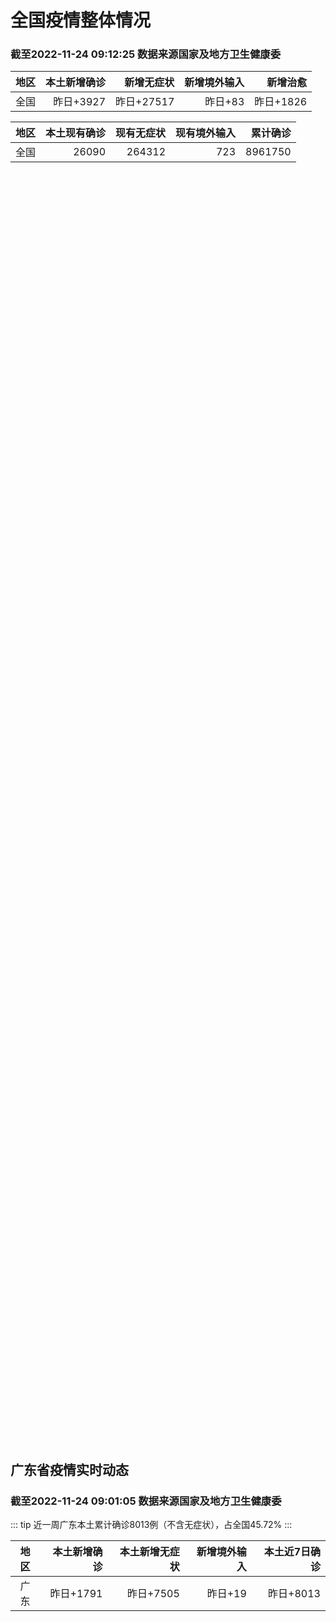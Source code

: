 
# 全国疫情整体情况
### 截至2022-11-24 09:12:25 数据来源国家及地方卫生健康委

|地区|本土新增确诊|新增无症状|新增境外输入|新增治愈|
|:--:|---:|---:|---:|---:|
|全国|昨日+3927|昨日+27517|昨日+83|昨日+1826|

|地区|本土现有确诊|现有无症状|现有境外输入|累计确诊|
|:--:|---:|---:|---:|---:|
|全国|26090|264312|723|8961750|

<ChinaMap :dataList="dataList" :title="title"/>

<div id="chinaDayModify" style="width:100%;height:500px;margin-bottom:10px;"></div>
<div id="chinaAddHistoryData" style="width:100%;height:500px;margin-bottom:10px;"></div>
<div id="chinaNowHistoryData" style="width:100%;height:500px;margin-bottom:10px;"></div>
<div id="chinaTotalHistoryData" style="width:100%;height:500px;margin-bottom:10px;"></div>


## 广东省疫情实时动态
### 截至2022-11-24 09:01:05 数据来源国家及地方卫生健康委

::: tip 近一周广东本土累计确诊8013例（不含无症状），占全国45.72%
:::

|地区|本土新增确诊|本土新增无症状|新增境外输入|本土近7日确诊|
|:--:|---:|---:|---:|---:|
|广东|昨日+1791|昨日+7505|昨日+19|昨日+8013|

<div id="guangdongModify" style="width:100%;height:500px;margin-bottom:10px;"></div>
<div id="guangdongTotalHistory" style="width:100%;height:500px;margin-bottom:10px;"></div>
<div id="guangzhouModifyHistory" style="width:100%;height:500px;margin-bottom:10px;"></div>


<script>
import * as echarts from 'echarts'
export default {
  data(){
    return {
      title: '新增本土确诊',
      dataList: [{name: '台湾', value: 0, addList: []},{name: '香港', value: 0, addList: []},{name: '湖北', value: 9, addList: [{name: '武汉', num: 9},
]},{name: '上海', value: 9, addList: [{name: '青浦', num: 3},
{name: '嘉定', num: 2},
{name: '宝山', num: 2},
{name: '松江', num: 1},
{name: '闵行', num: 1},
]},{name: '吉林', value: 7, addList: [{name: '松原', num: 5},
{name: '延边', num: 2},
]},{name: '广东', value: 1791, addList: [{name: '广州', num: 1645},
{name: '湛江', num: 34},
{name: '深圳', num: 33},
{name: '佛山', num: 16},
{name: '东莞', num: 15},
]},{name: '海南', value: 5, addList: [{name: '三亚', num: 4},
{name: '陵水县', num: 1},
]},{name: '四川', value: 194, addList: [{name: '成都', num: 144},
{name: '外省返川人员', num: 20},
{name: '德阳', num: 10},
{name: '阿坝', num: 7},
{name: '内江', num: 4},
]},{name: '北京', value: 509, addList: [{name: '朝阳', num: 175},
{name: '海淀', num: 62},
{name: '通州', num: 48},
{name: '东城', num: 41},
{name: '大兴', num: 39},
]},{name: '内蒙古', value: 87, addList: [{name: '呼和浩特', num: 55},
{name: '鄂尔多斯', num: 14},
{name: '赤峰', num: 9},
{name: '兴安盟', num: 7},
{name: '呼伦贝尔', num: 1},
]},{name: '福建', value: 28, addList: [{name: '厦门', num: 11},
{name: '三明', num: 5},
{name: '龙岩', num: 4},
{name: '漳州', num: 4},
{name: '福州', num: 3},
]},{name: '陕西', value: 37, addList: [{name: '渭南', num: 11},
{name: '汉中', num: 8},
{name: '安康', num: 7},
{name: '西安', num: 5},
{name: '铜川', num: 4},
]},{name: '重庆', value: 409, addList: [{name: '渝北区', num: 201},
{name: '江北区', num: 40},
{name: '九龙坡区', num: 23},
{name: '沙坪坝区', num: 21},
{name: '云阳县', num: 20},
]},{name: '黑龙江', value: 98, addList: [{name: '哈尔滨', num: 89},
{name: '齐齐哈尔', num: 7},
{name: '绥化', num: 1},
{name: '双鸭山', num: 1},
]},{name: '浙江', value: 35, addList: [{name: '杭州', num: 10},
{name: '绍兴', num: 7},
{name: '温州', num: 5},
{name: '衢州', num: 4},
{name: '丽水', num: 4},
]},{name: '山东', value: 52, addList: [{name: '济南', num: 40},
{name: '青岛', num: 8},
{name: '泰安', num: 3},
{name: '烟台', num: 1},
]},{name: '云南', value: 23, addList: [{name: '昆明', num: 4},
{name: '昭通市', num: 4},
{name: '德宏州', num: 3},
{name: '丽江市', num: 2},
{name: '曲靖', num: 2},
]},{name: '河南', value: 159, addList: [{name: '郑州', num: 153},
{name: '济源示范区', num: 4},
{name: '漯河', num: 1},
{name: '信阳', num: 1},
]},{name: '江苏', value: 28, addList: [{name: '南京', num: 12},
{name: '连云港', num: 10},
{name: '盐城', num: 2},
{name: '无锡', num: 2},
{name: '镇江', num: 1},
]},{name: '山西', value: 247, addList: [{name: '朔州', num: 66},
{name: '太原', num: 57},
{name: '吕梁', num: 56},
{name: '阳泉', num: 30},
{name: '大同', num: 19},
]},{name: '天津', value: 1, addList: [{name: '未公布来源', num: 1},
]},{name: '新疆', value: 18, addList: [{name: '喀什', num: 8},
{name: '和田', num: 7},
{name: '乌鲁木齐', num: 3},
]},{name: '广西', value: 3, addList: [{name: '桂林', num: 3},
]},{name: '辽宁', value: 39, addList: [{name: '沈阳', num: 28},
{name: '铁岭', num: 9},
{name: '抚顺', num: 1},
{name: '辽阳', num: 1},
]},{name: '河北', value: 64, addList: [{name: '石家庄', num: 55},
{name: '衡水', num: 6},
{name: '廊坊', num: 2},
{name: '邯郸', num: 1},
]},{name: '湖南', value: 23, addList: [{name: '长沙', num: 8},
{name: '株洲', num: 6},
{name: '郴州', num: 4},
{name: '常德', num: 2},
{name: '张家界', num: 2},
]},{name: '安徽', value: 2, addList: [{name: '蚌埠', num: 1},
{name: '铜陵', num: 1},
]},{name: '甘肃', value: 7, addList: [{name: '兰州', num: 7},
]},{name: '江西', value: 1, addList: [{name: '九江', num: 1},
]},{name: '西藏', value: 0, addList: []},{name: '贵州', value: 34, addList: [{name: '遵义', num: 21},
{name: '毕节', num: 6},
{name: '铜仁', num: 2},
{name: '六盘水', num: 2},
{name: '贵阳', num: 1},
]},{name: '澳门', value: 0, addList: []},{name: '青海', value: 8, addList: [{name: '未公布来源', num: 8},
]},{name: '宁夏', value: 0, addList: []},{name: '南海诸岛', value: 0, addList: []}]
    }
  },
  mounted () {
    const themeObj = {"color":["#2ec7c9","#b6a2de","#5ab1ef","#ffb980","#d87a80","#8d98b3","#e5cf0d","#97b552","#95706d","#dc69aa","#07a2a4","#9a7fd1","#588dd5","#f5994e","#c05050","#59678c","#c9ab00","#7eb00a","#6f5553","#c14089"],"backgroundColor":"rgba(0,0,0,0)","textStyle":{},"title":{"textStyle":{"color":"#008acd"},"subtextStyle":{"color":"#aaaaaa"}},"line":{"itemStyle":{"borderWidth":1},"lineStyle":{"width":2},"symbolSize":3,"symbol":"emptyCircle","smooth":true},"radar":{"itemStyle":{"borderWidth":1},"lineStyle":{"width":2},"symbolSize":3,"symbol":"emptyCircle","smooth":true},"bar":{"itemStyle":{"barBorderWidth":0,"barBorderColor":"#ccc"}},"pie":{"itemStyle":{"borderWidth":0,"borderColor":"#ccc"}},"scatter":{"itemStyle":{"borderWidth":0,"borderColor":"#ccc"}},"boxplot":{"itemStyle":{"borderWidth":0,"borderColor":"#ccc"}},"parallel":{"itemStyle":{"borderWidth":0,"borderColor":"#ccc"}},"sankey":{"itemStyle":{"borderWidth":0,"borderColor":"#ccc"}},"funnel":{"itemStyle":{"borderWidth":0,"borderColor":"#ccc"}},"gauge":{"itemStyle":{"borderWidth":0,"borderColor":"#ccc"}},"candlestick":{"itemStyle":{"color":"#d87a80","color0":"#2ec7c9","borderColor":"#d87a80","borderColor0":"#2ec7c9","borderWidth":1}},"graph":{"itemStyle":{"borderWidth":0,"borderColor":"#ccc"},"lineStyle":{"width":1,"color":"#aaaaaa"},"symbolSize":3,"symbol":"emptyCircle","smooth":true,"color":["#2ec7c9","#b6a2de","#5ab1ef","#ffb980","#d87a80","#8d98b3","#e5cf0d","#97b552","#95706d","#dc69aa","#07a2a4","#9a7fd1","#588dd5","#f5994e","#c05050","#59678c","#c9ab00","#7eb00a","#6f5553","#c14089"],"label":{"color":"#eeeeee"}},"map":{"itemStyle":{"areaColor":"#dddddd","borderColor":"#eeeeee","borderWidth":0.5},"label":{"color":"#d87a80"},"emphasis":{"itemStyle":{"areaColor":"rgba(254,153,78,1)","borderColor":"#444","borderWidth":1},"label":{"color":"rgb(100,0,0)"}}},"geo":{"itemStyle":{"areaColor":"#dddddd","borderColor":"#eeeeee","borderWidth":0.5},"label":{"color":"#d87a80"},"emphasis":{"itemStyle":{"areaColor":"rgba(254,153,78,1)","borderColor":"#444","borderWidth":1},"label":{"color":"rgb(100,0,0)"}}},"categoryAxis":{"axisLine":{"show":true,"lineStyle":{"color":"#008acd"}},"axisTick":{"show":true,"lineStyle":{"color":"#333"}},"axisLabel":{"show":true,"color":"#333"},"splitLine":{"show":false,"lineStyle":{"color":["#eee"]}},"splitArea":{"show":false,"areaStyle":{"color":["rgba(250,250,250,0.3)","rgba(200,200,200,0.3)"]}}},"valueAxis":{"axisLine":{"show":true,"lineStyle":{"color":"#008acd"}},"axisTick":{"show":true,"lineStyle":{"color":"#333"}},"axisLabel":{"show":true,"color":"#333"},"splitLine":{"show":true,"lineStyle":{"color":["#eee"]}},"splitArea":{"show":true,"areaStyle":{"color":["rgba(250,250,250,0.3)","rgba(200,200,200,0.3)"]}}},"logAxis":{"axisLine":{"show":true,"lineStyle":{"color":"#008acd"}},"axisTick":{"show":true,"lineStyle":{"color":"#333"}},"axisLabel":{"show":true,"color":"#333"},"splitLine":{"show":true,"lineStyle":{"color":["#eee"]}},"splitArea":{"show":true,"areaStyle":{"color":["rgba(250,250,250,0.3)","rgba(200,200,200,0.3)"]}}},"timeAxis":{"axisLine":{"show":true,"lineStyle":{"color":"#008acd"}},"axisTick":{"show":true,"lineStyle":{"color":"#333"}},"axisLabel":{"show":true,"color":"#333"},"splitLine":{"show":true,"lineStyle":{"color":["#eee"]}},"splitArea":{"show":false,"areaStyle":{"color":["rgba(250,250,250,0.3)","rgba(200,200,200,0.3)"]}}},"toolbox":{"iconStyle":{"borderColor":"#2ec7c9"},"emphasis":{"iconStyle":{"borderColor":"#18a4a6"}}},"legend":{"textStyle":{"color":"#333333"}},"tooltip":{"axisPointer":{"lineStyle":{"color":"#008acd","width":"1"},"crossStyle":{"color":"#008acd","width":"1"}}},"timeline":{"lineStyle":{"color":"#008acd","width":1},"itemStyle":{"color":"#008acd","borderWidth":1},"controlStyle":{"color":"#008acd","borderColor":"#008acd","borderWidth":0.5},"checkpointStyle":{"color":"#2ec7c9","borderColor":"#2ec7c9"},"label":{"color":"#008acd"},"emphasis":{"itemStyle":{"color":"#a9334c"},"controlStyle":{"color":"#008acd","borderColor":"#008acd","borderWidth":0.5},"label":{"color":"#008acd"}}},"visualMap":{"color":["#5ab1ef","#e0ffff"]},"dataZoom":{"backgroundColor":"rgba(47,69,84,0)","dataBackgroundColor":"#efefff","fillerColor":"rgba(182,162,222,0.2)","handleColor":"#008acd","handleSize":"100%","textStyle":{"color":"#333333"}},"markPoint":{"label":{"color":"#eeeeee"},"emphasis":{"label":{"color":"#eeeeee"}}}}

    echarts.registerTheme('dark', (themeObj))

    this.chartChDay = echarts.init(document.getElementById("chinaDayModify"), "dark")
,this.chartChAdd = echarts.init(document.getElementById("chinaAddHistoryData"), "dark")
,this.chartChNow = echarts.init(document.getElementById("chinaNowHistoryData"), "dark")
,this.chartChTotal = echarts.init(document.getElementById("chinaTotalHistoryData"), "dark")
,this.chartGdMod = echarts.init(document.getElementById("guangdongModify"), "dark")
,this.chartGdTotal = echarts.init(document.getElementById("guangdongTotalHistory"), "dark")
,this.chartGzMod = echarts.init(document.getElementById("guangzhouModifyHistory"), "dark")


    const option_gd_mod = {
      title: {
        text: '广东疫情新增趋势（人）'
      },
      tooltip: {
        trigger: 'axis',
        axisPointer: {
          type: 'cross',
          label: {
            backgroundColor: '#6a7985'
          }
        }
      },
      legend: {
        top: 20,
        data: [{name: '本土新增确诊',icon: 'rect'}, {name: '本土新增无症状',icon: 'rect'},{name: '新增境外输入',icon: 'rect'}]
      },
      grid: {
        left: '3%',
        right: '4%',
        bottom: '3%',
        containLabel: true
      },
      toolbox: {
        feature: {
          saveAsImage: {}
        }
      },
      xAxis: {
        type: 'category',
        boundaryGap: false,
        data: ["09.26","09.27","09.28","09.29","09.30","10.01","10.02","10.03","10.04","10.05","10.06","10.07","10.08","10.09","10.10","10.11","10.12","10.13","10.14","10.15","10.16","10.17","10.18","10.19","10.20","10.21","10.22","10.23","10.24","10.25","10.26","10.27","10.28","10.29","10.30","10.31","11.01","11.02","11.03","11.04","11.05","11.06","11.07","11.08","11.09","11.10","11.11","11.12","11.13","11.14","11.15","11.16","11.17","11.18","11.19","11.20","11.21","11.22","11.23",]
      },
      yAxis: {
        type: 'value'
      },
      series: [
        {
          name: '本土新增确诊',
          type: 'line',
          areaStyle: {},
          emphasis: {
            focus: 'series'
          },
          data: [12,4,18,16,22,17,19,27,34,37,41,47,34,31,38,43,36,53,60,35,23,36,50,26,27,19,32,23,33,45,15,27,63,83,291,242,125,103,195,219,252,224,319,592,500,546,760,727,707,586,564,1246,1338,1102,1157,984,781,860,1791,]
        },
        {
          name: '本土新增无症状',
          type: 'line',
          areaStyle: {},
          emphasis: {
            focus: 'series'
          },
          data: [5,2,5,15,21,10,24,16,24,27,34,27,21,24,25,11,17,21,29,29,38,61,48,58,62,74,59,70,62,67,84,88,136,195,468,458,298,356,470,669,1330,1882,2330,2611,2507,2461,2996,3541,3941,5047,6215,8576,9110,8535,8381,8101,8241,7951,7505,]
        },
        {
          name: '新增境外输入',
          type: 'line',
          areaStyle: {},
          emphasis: {
            focus: 'series'
          },
          data: [14,15,21,15,11,29,11,19,18,19,27,10,14,27,27,14,17,15,24,18,18,11,12,14,25,17,9,19,12,6,5,11,14,14,8,7,10,12,13,9,21,10,12,16,14,23,9,15,19,19,24,10,20,13,21,38,35,23,19,]
        }
      ]
    };

    const option_gd_total = {
      title: {
        text: '广东疫情概览（人）'
      },
      tooltip: {
        trigger: 'axis',
        axisPointer: {
          type: 'cross',
          label: {
            backgroundColor: '#6a7985'
          }
        }
      },
      legend: {
        top: 20,
        data: [{name: '累计确诊',icon: 'rect'},{name: '累计治愈',icon: 'rect'}]
      },
      grid: {
        left: '3%',
        right: '4%',
        bottom: '3%',
        containLabel: true
      },
      toolbox: {
        feature: {
          saveAsImage: {}
        }
      },
      xAxis: {
        type: 'category',
        boundaryGap: false,
        data: ["09.26","09.27","09.28","09.29","09.30","10.01","10.02","10.03","10.04","10.05","10.06","10.07","10.08","10.09","10.10","10.11","10.12","10.13","10.14","10.15","10.16","10.17","10.18","10.19","10.20","10.21","10.22","10.23","10.24","10.25","10.26","10.27","10.28","10.29","10.30","10.31","11.01","11.02","11.03","11.04","11.05","11.06","11.07","11.08","11.09","11.10","11.11","11.12","11.13","11.14","11.15","11.16","11.17","11.18","11.19","11.20","11.21","11.22","11.23",]
      },
      yAxis: {
        type: 'value'
      },
      series: [
        {
          name: '累计确诊',
          type: 'line',
          areaStyle: {},
          emphasis: {
            focus: 'series'
          },
          data: [9931,9950,9991,10022,10055,10101,10131,10177,10229,10285,10353,10410,10458,10516,10581,10638,10691,10759,10843,10896,10947,10994,11056,11106,11138,11174,11215,11257,11302,11353,11373,11411,11488,11585,11884,12133,12268,12383,12591,12819,13092,13336,13657,14264,14779,15348,16117,16859,17585,18190,18778,20034,21392,22507,23685,24707,25523,26406,28216,]
        },
        {
          name: '累计治愈',
          type: 'line',
          areaStyle: {},
          emphasis: {
            focus: 'series'
          },
          data: [9529,9529,9529,9529,9529,9529,9529,9529,9529,9529,9877,9877,9877,9972,10007,10048,10091,10127,10127,10127,10178,10239,10298,10298,10298,10298,10298,10298,10298,10298,10298,10298,10298,10298,10298,10298,10298,10298,10298,10298,10298,10298,10298,11470,11470,11470,11470,11470,11470,11470,11470,11470,11470,11470,11470,11470,11470,11470,11470,]
        }
      ]
    };

    const option_gz_mod = {
      title: {
        text: '广州疫情新增趋势（人）'
      },
      tooltip: {
        trigger: 'axis',
        axisPointer: {
          type: 'cross',
          label: {
            backgroundColor: '#6a7985'
          }
        }
      },
      legend: {
        top: 20,
        data: [{name: '本土新增确诊',icon: 'rect'},{name: '本土新增无症状',icon: 'rect'}]
      },
      grid: {
        left: '3%',
        right: '4%',
        bottom: '3%',
        containLabel: true
      },
      toolbox: {
        feature: {
          saveAsImage: {}
        }
      },
      xAxis: {
        type: 'category',
        boundaryGap: false,
        data: ["0926","0927","0928","0929","0930","1001","1002","1003","1004","1005","1006","1007","1008","1009","1010","1011","1012","1013","1014","1015","1016","1017","1018","1019","1020","1021","1022","1023","1024","1025","1026","1027","1028","1029","1030","1031","1101","1102","1103","1104","1105","1106","1107","1108","1109","1110","1111","1112","1113","1114","1115","1116","1117","1118","1119","1120","1121","1122","1123",]
      },
      yAxis: {
        type: 'value'
      },
      series: [
        {
          name: '本土新增确诊',
          type: 'line',
          areaStyle: {},
          emphasis: {
            focus: 'series'
          },
          data: [2,0,1,1,2,0,5,10,12,14,21,17,18,5,13,6,10,25,23,20,3,16,22,6,10,12,18,16,22,27,11,19,54,66,232,190,85,83,149,168,183,158,232,478,423,466,694,662,656,552,509,1189,1241,983,1050,882,681,722,1645,]
        },
        {
          name: '本土新增无症状',
          type: 'line',
          areaStyle: {},
          emphasis: {
            focus: 'series'
          },
          data: [1,1,0,2,0,0,3,7,5,13,8,12,9,15,1,2,7,3,8,16,27,43,31,44,46,46,39,53,43,46,39,46,85,125,295,289,253,323,430,635,1259,1813,2263,2546,2430,2358,2921,3464,3876,4977,6138,8486,8989,8444,8234,7885,7957,7735,7192,]
        }
      ]
    };

    const option_ch_day  = {
      series: [
        {
          type: 'treemap',
          data: [
            {
              name: '本土新增确诊昨日+3927',
              value: 3927,
            },
            {
              name: '新增无症状昨日+27517',
              value: 27517,
            },
            {
              name: '新增境外输入昨日+83',
              value: 83,
            },
            {
              name: '新增治愈昨日+1826',
              value: 1826,
            },
          ]
        }
      ]
    };

    const option_ch_add = {
      title: {
        text: '新增疫情整体走势'
      },
      tooltip: {
        trigger: 'axis',
        axisPointer: {
          type: 'cross',
          label: {
            backgroundColor: '#6a7985'
          }
        }
      },
      legend: {
        top: 20,
        data: [{name: '本土确诊',icon: 'rect'}, {name: '无症状感染',icon: 'rect'},{name: '新增境外输入',icon: 'rect'}]
      },
      grid: {
        left: '3%',
        right: '4%',
        bottom: '3%',
        containLabel: true
      },
      toolbox: {
        feature: {
          saveAsImage: {}
        }
      },
      xAxis: {
        type: 'category',
        boundaryGap: false,
        data: ["09.24","09.25","09.26","09.27","09.28","09.29","09.30","10.01","10.02","10.03","10.04","10.05","10.06","10.07","10.08","10.09","10.10","10.11","10.12","10.13","10.14","10.15","10.16","10.17","10.18","10.19","10.20","10.21","10.22","10.23","10.24","10.25","10.26","10.27","10.28","10.29","10.30","10.31","11.01","11.02","11.03","11.04","11.05","11.06","11.07","11.08","11.09","11.10","11.11","11.12","11.13","11.14","11.15","11.16","11.17","11.18","11.19","11.20","11.21","11.22","11.23",]
      },
      yAxis: {
        type: 'value'
      },
      series: [
        {
          name: '本土确诊',
          type: 'line',
          areaStyle: {},
          emphasis: {
            focus: 'series'
          },
          data: [159,235,173,119,106,97,106,116,189,250,223,183,216,447,441,373,427,374,322,249,291,174,182,208,204,164,158,159,155,173,205,297,193,214,324,353,479,498,409,531,704,596,526,535,843,1294,1133,1150,1452,1675,1747,1621,1568,2328,2276,2055,2204,2277,2145,2641,3927,]
        },
        {
          name: '无症状感染',
          type: 'line',
          areaStyle: {},
          emphasis: {
            focus: 'series'
          },
          data: [601,597,636,625,526,625,549,432,466,626,747,1005,1267,1301,1307,1566,1662,1386,1154,1010,900,668,534,587,630,643,638,658,683,751,875,944,924,1123,1153,1566,2220,2221,2346,2669,3167,3063,3894,4961,6632,6882,7691,9385,10351,13086,14325,16151,18491,20804,22853,22208,22011,24547,25754,26242,27517,]
        },
        {
          name: '新增境外输入',
          type: 'line',
          areaStyle: {},
          emphasis: {
            focus: 'series'
          },
          data: [58,60,72,75,64,59,66,63,51,57,50,46,72,54,62,61,64,43,50,64,70,70,63,42,43,47,56,56,52,48,41,41,38,48,53,48,42,49,56,50,53,61,62,34,47,52,52,59,52,36,47,40,55,60,86,82,63,88,80,78,83,]
        }
      ]
    };

    const option_ch_now = {
      title: {
        text: '现有疫情整体走势'
      },
      tooltip: {
        trigger: 'axis',
        axisPointer: {
          type: 'cross',
          label: {
            backgroundColor: '#6a7985'
          }
        }
      },
      legend: {
        top: 20,
        data: [{name: '本土确诊',icon: 'rect'}, {name: '无症状感染',icon: 'rect'},{name: '新增境外输入',icon: 'rect'}]
      },
      grid: {
        left: '3%',
        right: '4%',
        bottom: '3%',
        containLabel: true
      },
      toolbox: {
        feature: {
          saveAsImage: {}
        }
      },
      xAxis: {
        type: 'category',
        boundaryGap: false,
        data: ["09.24","09.25","09.26","09.27","09.28","09.29","09.30","10.01","10.02","10.03","10.04","10.05","10.06","10.07","10.08","10.09","10.10","10.11","10.12","10.13","10.14","10.15","10.16","10.17","10.18","10.19","10.20","10.21","10.22","10.23","10.24","10.25","10.26","10.27","10.28","10.29","10.30","10.31","11.01","11.02","11.03","11.04","11.05","11.06","11.07","11.08","11.09","11.10","11.11","11.12","11.13","11.14","11.15","11.16","11.17","11.18","11.19","11.20","11.21","11.22","11.23",]
      },
      yAxis: {
        type: 'value'
      },
      series: [
        {
          name: '本土确诊',
          type: 'line',
          areaStyle: {},
          emphasis: {
            focus: 'series'
          },
          data: [2395,2404,2381,2378,2365,2359,2301,2314,2306,2341,2261,2263,2329,2666,2977,3240,3460,3637,3779,3824,3906,3854,3808,3777,3677,3595,3529,3362,3245,3179,3062,3127,3104,3107,3252,3440,3751,4101,4324,4641,5070,5473,5792,6113,6742,7801,8635,9385,10387,11647,12855,13935,14820,16631,17901,19102,20202,21550,22606,23923,26090,]
        },
        {
          name: '无症状感染',
          type: 'line',
          areaStyle: {},
          emphasis: {
            focus: 'series'
          },
          data: [552,558,585,613,632,610,608,631,623,629,615,620,628,633,641,646,644,623,618,632,657,650,655,636,635,623,624,624,629,605,592,578,562,551,549,547,527,537,530,523,527,530,532,504,502,512,520,530,532,528,534,538,525,541,576,607,627,660,690,707,723,]
        },
        {
          name: '新增境外输入',
          type: 'line',
          areaStyle: {},
          emphasis: {
            focus: 'series'
          },
          data: [11277,10573,10414,10373,10105,9829,9770,9618,8814,8449,8109,8069,8744,9419,10193,11206,11944,12805,13455,13998,14442,14606,14679,14750,14715,14774,14658,14360,14193,14094,14026,14399,14475,14817,15140,15931,17538,19036,20631,22423,24734,26924,30018,34158,39861,45493,51292,59141,67715,79170,91603,105362,120524,136643,154412,172048,188616,207376,226934,245895,264312,]
        }
      ]
    };

    const option_ch_total = {
      title: {
        text: '累计疫情整体走势'
      },
      tooltip: {
        trigger: 'axis',
        axisPointer: {
          type: 'cross',
          label: {
            backgroundColor: '#6a7985'
          }
        }
      },
      legend: {
        top: 20,
        data: [{name: '确诊(含港澳台)', con: 'rect'}, {name: '死亡(含港澳台)',icon: 'rect'}]
      },
      grid: {
        left: '3%',
        right: '4%',
        bottom: '3%',
        containLabel: true
      },
      toolbox: {
        feature: {
          saveAsImage: {}
        }
      },
      xAxis: {
        type: 'category',
        boundaryGap: false,
        data: ["09.24","09.25","09.26","09.27","09.28","09.29","09.30","10.01","10.02","10.03","10.04","10.05","10.06","10.07","10.08","10.09","10.10","10.11","10.12","10.13","10.14","10.15","10.16","10.17","10.18","10.19","10.20","10.21","10.22","10.23","10.24","10.25","10.26","10.27","10.28","10.29","10.30","10.31","11.01","11.02","11.03","11.04","11.05","11.06","11.07","11.08","11.09","11.10","11.11","11.12","11.13","11.14","11.15","11.16","11.17","11.18","11.19","11.20","11.21","11.22","11.23",]
      },
      yAxis: {
        type: 'value'
      },
      series: [
        {
          name: '确诊(含港澳台)',
          type: 'line',
          areaStyle: {},
          emphasis: {
            focus: 'series'
          },
          data: [6872895,6912675,6942179,6988610,7037863,7083359,7127469,7171159,7215114,7249310,7299603,7355347,7402656,7454504,7499946,7499946,7578751,7621171,7621171,7621171,7778306,7822739,7865269,7895059,7895059,7895059,8026778,8064765,8101522,8137786,8137786,8137786,8246496,8283181,8318921,8352484,8385213,8409023,8444367,8478830,8510115,8538758,8565587,8591083,8609153,8635852,8662662,8686925,8709454,8731122,8752310,8771347,8792321,8818365,8841863,8862956,8882454,8901981,8917011,8938818,8961750,]
        },
        {
          name: '死亡(含港澳台)',
          type: 'line',
          areaStyle: {},
          emphasis: {
            focus: 'series'
          },
          data: [26132,26176,26244,26278,26330,26388,26446,26500,26568,26609,21422,26706,26769,26823,26823,26823,26823,26823,26823,26823,26823,26823,26823,26823,26823,26823,26823,26823,26823,26823,26823,26823,26823,26823,26823,26823,26823,26823,26823,26823,26823,26823,26823,26823,28900,28939,28939,28939,28939,28939,28939,28939,28939,28939,28939,28939,28939,28939,28939,28939,28939,]
        }
      ]
    };

    this.chartGdMod.setOption(option_gd_mod);
    this.chartGdTotal.setOption(option_gd_total);
    this.chartGzMod.setOption(option_gz_mod);
    this.chartChDay.setOption(option_ch_day);
    this.chartChAdd.setOption(option_ch_add);
    this.chartChNow.setOption(option_ch_now);
    this.chartChTotal.setOption(option_ch_total);

    window.onresize = () => {
      this.chartGdMod.resize()
      this.chartGdTotal.resize()
      this.chartGzMod.resize()
      this.chartChDay.resize()
      this.chartChAdd.resize()
      this.chartChNow.resize()
      this.chartChTotal.resize()
    }
  }
}
</script>

## 广东省各地区疫情情况

::: danger 537个中高风险地区
:::

|地区|本土新增确诊|本土新增无症状|本土近7日确诊|中高风险地区|
|:--:|---:|---:|---:|---:|
|广州|+1645|+7192|+7204|+278|
|湛江|+34|+19|+196|+79|
|深圳|+33|+33|+92|+43|
|佛山|+16|+173|+53|+2|
|东莞|+15|+23|+90|+11|
|肇庆|+13|+1|+181|+46|
|珠海|+10|+5|+43|+5|
|中山|+6|+25|+23|+9|
|茂名|+6|+2|+18|+1|
|清远|+3|+7|+16|+10|
|阳江|+3|+6|+35|+12|
|汕头|+3|+2|+19|+5|
|惠州|+2|+4|+14|+11|
|韶关|+2|0|+14|+1|
|梅州|0|+6|+1|+18|
|揭阳|0|+5|0|+3|
|江门|0|+1|+8|+2|
|潮州|0|+1|+2|+1|
|河源|0|0|+2|0|
|云浮|0|0|+2|0|
|汕尾|0|0|0|0|


## 广东疫情热点动态

  
### 11-24 09:28
::: tip 广东昨日新增本土确诊病例549例，另有1242例本土无症状感染者转确诊病例
11月23日0—24时，广东省新增本土确诊病例549例（广州428例，深圳33例，珠海6例，汕头3例，佛山16例，韶关2例，惠州2例，东莞2例，中山5例，阳江3例，湛江31例，茂名4例，肇庆12例，清...

信息来源：潇湘晨报

[阅读全文](https://h5.baike.qq.com/mobile/landing.html?docid=20221124A01KNP00&isNews=1&adtag=wxjk.yqssc.yqdt)
:::

### 11-24 09:17
::: tip 深圳11月23日新增本土“33＋33”，详情公布
深圳卫健委通报，11月23日0-24时，深圳新增33例新冠肺炎确诊病例和33例新冠病毒无症状感染者。其中外省（市）输入及关联病例共计32例。其中，在集中隔离观察人员中发现28例，在居家隔离医学观察人员...

信息来源：界面新闻

[阅读全文](https://h5.baike.qq.com/mobile/landing.html?docid=20221124A01HFF00&isNews=1&adtag=wxjk.yqssc.yqdt)
:::

### 11-24 08:41
::: tip 2022年11月24日广东省新冠肺炎疫情情况
11月23日0-24时，全省新增本土确诊病例549例（广州428例，深圳33例，珠海6例，汕头3例，佛山16例，韶关2例，惠州2例，东莞2例，中山5例，阳江3例，湛江31例，茂名4例，肇庆12例，清远...

信息来源：成都商报红星新闻

[阅读全文](https://h5.baike.qq.com/mobile/landing.html?docid=20221124A0171800&isNews=1&adtag=wxjk.yqssc.yqdt)
:::

### 11-24 08:25
::: tip 各地全力抓好疫情处置工作 坚持科学防控、保障日常生活
央广网北京11月24日消息  据中央广播电视总台中国之声《新闻和报纸摘要》报道，各地全力抓好疫情处置工作，坚持科学防控、保障日常生活。当前北京市疫情上升态势明显，社会面隐匿传播风险加大，疫情防控处于最...

信息来源：央广网

[阅读全文](https://h5.baike.qq.com/mobile/landing.html?docid=20221124A013P100&isNews=1&adtag=wxjk.yqssc.yqdt)
:::

### 11-24 00:26
::: tip 广东肇庆端州区暂停免费核酸检测一天
“肇庆发布”微信公众号消息，根据疫情防控工作安排，2022年11月24日端州区暂停免费核酸检测一天。重点区域、重点人群继续开展核酸检测，其他居民朋友请自觉遵守强化社会面管控的规定，原则上非必要不外出、...

信息来源：界面新闻

[阅读全文](https://h5.baike.qq.com/mobile/landing.html?docid=20221124A006DU00&isNews=1&adtag=wxjk.yqssc.yqdt)
:::

### 11-24 00:13
::: tip 为孩子紧急送药，连州连南携手跑赢疫情下的爱心接力赛
11月22日，连州市和连南瑶族自治县两地公安民警、志愿者爱心接力，把装有注射专用针头的快递送到了连南群众甘女士手中，让她患有生长激素缺乏症的儿子小轩（化名）避免了停药的风险。“我儿子每天都需要注射生长...

信息来源：南方PLUS

[阅读全文](https://h5.baike.qq.com/mobile/landing.html?docid=20221124A004XY00&isNews=1&adtag=wxjk.yqssc.yqdt)
:::

### 11-24 00:13
::: tip 点赞！连南爱心拉面馆为防疫人员送暖心午餐
“这段时间来，你们辛苦了。”11月22日中午，回族小伙、兰州拉面店老板冶福林将30份打包好的炒饭送到连南瑶族自治县三江镇政府疫情防控工作人员手中，为抗疫一线人员带来温暖。回族小伙冶福林为连南防疫人员送...

信息来源：南方PLUS

[阅读全文](https://h5.baike.qq.com/mobile/landing.html?docid=20221124A004XV00&isNews=1&adtag=wxjk.yqssc.yqdt)
:::

### 11-24 00:13
::: tip 优化措施，精准防疫！湛江市领导调研督导疫情防控“落地检”工作
11月22日下午，湛江市委常委、副市长张仁建率督导组深入交通站场、高速公路服务区及出口、港口码头等场所，就落实二十条优化措施及疫情防控“落地检”等工作进行调研督导。湛江市交通运输局主要负责同志及分管同...

信息来源：南方PLUS

[阅读全文](https://h5.baike.qq.com/mobile/landing.html?docid=20221124A004YF00&isNews=1&adtag=wxjk.yqssc.yqdt)
:::

### 11-24 00:13
::: tip 东莞大朗教师变身“大白”，全面参与自助式校园核酸检测
如何高效率完成校园内核酸检测？东莞市大朗镇推出创新做法——教师变身“大白”，全面参与自助式校园核酸检测！据悉，为进一步充实核酸采样力量储备，高效推进大朗教育系统师生员工常态化核酸采样工作，根据市、镇疫...

信息来源：南方PLUS

[阅读全文](https://h5.baike.qq.com/mobile/landing.html?docid=20221124A004YG00&isNews=1&adtag=wxjk.yqssc.yqdt)
:::

### 11-24 08:40
::: tip 2022年11月24日广东省新冠肺炎疫情情况
                                                        　　11月23日0-24时，全省新增本土确诊病例549例（广州428例，深圳33例，珠海...

信息来源：广东省卫生健康委员会

[阅读全文](https://h5.baike.qq.com/mobile/landing.html?docid=WJW202211246KZYB2XW&isNews=1&adtag=wxjk.yqssc.yqdt)
:::


## 广州疫情热点动态

  
### 11-24 08:25
::: tip 各地全力抓好疫情处置工作 坚持科学防控、保障日常生活
央广网北京11月24日消息  据中央广播电视总台中国之声《新闻和报纸摘要》报道，各地全力抓好疫情处置工作，坚持科学防控、保障日常生活。当前北京市疫情上升态势明显，社会面隐匿传播风险加大，疫情防控处于最...

信息来源：央广网

[阅读全文](https://h5.baike.qq.com/mobile/landing.html?docid=20221124A013P100&isNews=1&adtag=wxjk.yqssc.yqdt)
:::

### 11-24 09:28
::: tip 广东昨日新增本土确诊病例549例，另有1242例本土无症状感染者转确诊病例
11月23日0—24时，广东省新增本土确诊病例549例（广州428例，深圳33例，珠海6例，汕头3例，佛山16例，韶关2例，惠州2例，东莞2例，中山5例，阳江3例，湛江31例，茂名4例，肇庆12例，清...

信息来源：潇湘晨报

[阅读全文](https://h5.baike.qq.com/mobile/landing.html?docid=20221124A01KNP00&isNews=1&adtag=wxjk.yqssc.yqdt)
:::

### 11-24 09:17
::: tip 深圳11月23日新增本土“33＋33”，详情公布
深圳卫健委通报，11月23日0-24时，深圳新增33例新冠肺炎确诊病例和33例新冠病毒无症状感染者。其中外省（市）输入及关联病例共计32例。其中，在集中隔离观察人员中发现28例，在居家隔离医学观察人员...

信息来源：界面新闻

[阅读全文](https://h5.baike.qq.com/mobile/landing.html?docid=20221124A01HFF00&isNews=1&adtag=wxjk.yqssc.yqdt)
:::

### 11-24 09:13
::: tip 最新！福田、光明发布3通告
最新消息！

福田区、光明区发布通告

一起来关注详细情况...

深圳大件事

[阅读全文](https://mp.weixin.qq.com/s?__biz=MzA4NTczOTMzMQ==&mid=2651400914&idx=2&sn=73f10feb657b613f8ea888e9b2e40535&chksm=842ed8feb35951e88b0f7b373dc53a236af37be733ed54168d234d4fa204ab26c1998bfe7ed8&mpshare=1&scene=1&srcid=1124sSEwzSe2W9r5UKm5FfH5&sharer_sharetime=1669255413401&sharer_shareid=cf6417681f1ab593d86f6816cedb531b&version=4.0.19.6020&platform=win#rd)
:::

### 11-24 08:41
::: tip 2022年11月24日广东省新冠肺炎疫情情况
11月23日0-24时，全省新增本土确诊病例549例（广州428例，深圳33例，珠海6例，汕头3例，佛山16例，韶关2例，惠州2例，东莞2例，中山5例，阳江3例，湛江31例，茂名4例，肇庆12例，清远...

信息来源：成都商报红星新闻

[阅读全文](https://h5.baike.qq.com/mobile/landing.html?docid=20221124A0171800&isNews=1&adtag=wxjk.yqssc.yqdt)
:::

### 11-24 00:26
::: tip 广东肇庆端州区暂停免费核酸检测一天
“肇庆发布”微信公众号消息，根据疫情防控工作安排，2022年11月24日端州区暂停免费核酸检测一天。重点区域、重点人群继续开展核酸检测，其他居民朋友请自觉遵守强化社会面管控的规定，原则上非必要不外出、...

信息来源：界面新闻

[阅读全文](https://h5.baike.qq.com/mobile/landing.html?docid=20221124A006DU00&isNews=1&adtag=wxjk.yqssc.yqdt)
:::

### 11-24 00:13
::: tip 为孩子紧急送药，连州连南携手跑赢疫情下的爱心接力赛
11月22日，连州市和连南瑶族自治县两地公安民警、志愿者爱心接力，把装有注射专用针头的快递送到了连南群众甘女士手中，让她患有生长激素缺乏症的儿子小轩（化名）避免了停药的风险。“我儿子每天都需要注射生长...

信息来源：南方PLUS

[阅读全文](https://h5.baike.qq.com/mobile/landing.html?docid=20221124A004XY00&isNews=1&adtag=wxjk.yqssc.yqdt)
:::

### 11-24 00:13
::: tip 东莞大朗教师变身“大白”，全面参与自助式校园核酸检测
如何高效率完成校园内核酸检测？东莞市大朗镇推出创新做法——教师变身“大白”，全面参与自助式校园核酸检测！据悉，为进一步充实核酸采样力量储备，高效推进大朗教育系统师生员工常态化核酸采样工作，根据市、镇疫...

信息来源：南方PLUS

[阅读全文](https://h5.baike.qq.com/mobile/landing.html?docid=20221124A004YG00&isNews=1&adtag=wxjk.yqssc.yqdt)
:::

### 11-24 00:13
::: tip 点赞！连南爱心拉面馆为防疫人员送暖心午餐
“这段时间来，你们辛苦了。”11月22日中午，回族小伙、兰州拉面店老板冶福林将30份打包好的炒饭送到连南瑶族自治县三江镇政府疫情防控工作人员手中，为抗疫一线人员带来温暖。回族小伙冶福林为连南防疫人员送...

信息来源：南方PLUS

[阅读全文](https://h5.baike.qq.com/mobile/landing.html?docid=20221124A004XV00&isNews=1&adtag=wxjk.yqssc.yqdt)
:::

### 11-24 00:13
::: tip 优化措施，精准防疫！湛江市领导调研督导疫情防控“落地检”工作
11月22日下午，湛江市委常委、副市长张仁建率督导组深入交通站场、高速公路服务区及出口、港口码头等场所，就落实二十条优化措施及疫情防控“落地检”等工作进行调研督导。湛江市交通运输局主要负责同志及分管同...

信息来源：南方PLUS

[阅读全文](https://h5.baike.qq.com/mobile/landing.html?docid=20221124A004YF00&isNews=1&adtag=wxjk.yqssc.yqdt)
:::

